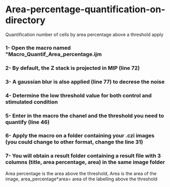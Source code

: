 # Area-percentage-quantification-on-directory
Quantification number of cells by area percentage  above a threshold apply 

### 1- Open the macro named "Macro_Quantif_Area_percentage.ijm
### 2- By default, the Z stack is projected in MIP (line 72) 
### 3- A gaussian blur is also applied (line 77) to decrese the noise
### 4- Determine the low threshold value for both control and stimulated condition
### 5- Enter in the macro the chanel and the threshold you need to quantify (line 46)
### 6- Apply the macro on a folder containing your .czi images (you could change to other format, change the line 31)
### 7- You will obtain a result folder  containing a result file with 3 columns (title, area percentage, area) in the same image folder 
Area percentage is the area above the threshold, Area is the area of the image, area_percentage*area= area of the labelling above the threshold

